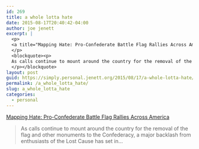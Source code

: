 ```yaml
---
id: 269
title: a whole lotta hate
date: 2015-08-17T20:40:42-04:00
author: joe jenett
excerpt: |
  <p>
  <a title="Mapping Hate: Pro-Confederate Battle Flag Rallies Across America" href="https://www.splcenter.org/hatewatch/2015/07/16/mapping-hate-pro-confederate-battle-flag-rallies-across-america">Mapping Hate: Pro-Confederate Battle Flag Rallies Across America</a>
  </p>
  <blockquote><p>
  As calls continue to mount around the country for the removal of the flag and other monuments to the Confederacy, a major backlash from enthusiasts of the Lost Cause has set in...
  </p></blockquote>
layout: post
guid: https://simply.personal.jenett.org/2015/08/17/a-whole-lotta-hate/
permalink: /a_whole_lotta_hate/
slug: a_whole_lotta_hate
categories:
  - personal
---
```

[Mapping Hate: Pro-Confederate Battle Flag Rallies Across America](https://www.splcenter.org/hatewatch/2015/07/16/mapping-hate-pro-confederate-battle-flag-rallies-across-america "Mapping Hate: Pro-Confederate Battle Flag Rallies Across America") 

> As calls continue to mount around the country for the removal of the flag and other monuments to the Confederacy, a major backlash from enthusiasts of the Lost Cause has set in...